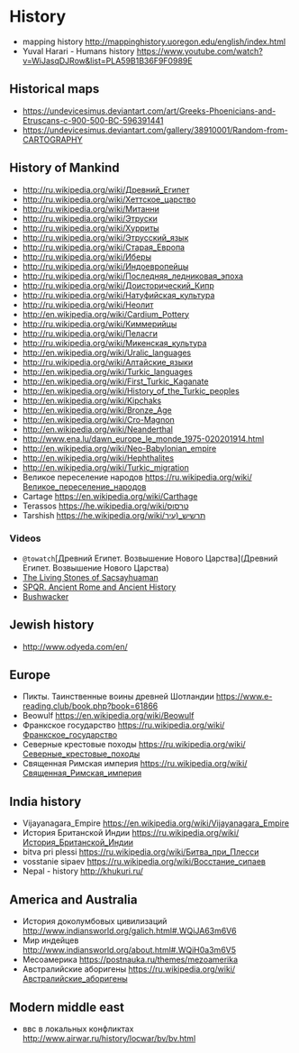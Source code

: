 # History

* mapping history   <http://mappinghistory.uoregon.edu/english/index.html>
* Yuval Harari - Humans history     <https://www.youtube.com/watch?v=WiJasqDJRow&list=PLA59B1B36F9F0989E>

## Historical maps
* <https://undevicesimus.deviantart.com/art/Greeks-Phoenicians-and-Etruscans-c-900-500-BC-596391441>
* <https://undevicesimus.deviantart.com/gallery/38910001/Random-from-CARTOGRAPHY>

## History of Mankind
* <http://ru.wikipedia.org/wiki/Древний_Египет>
* <http://ru.wikipedia.org/wiki/Хеттское_царство>
* <http://ru.wikipedia.org/wiki/Митанни>
* <http://ru.wikipedia.org/wiki/Этруски>
* <http://ru.wikipedia.org/wiki/Хурриты>
* <http://ru.wikipedia.org/wiki/Этрусский_язык>
* <http://ru.wikipedia.org/wiki/Старая_Европа>
* <http://ru.wikipedia.org/wiki/Иберы>
* <http://ru.wikipedia.org/wiki/Индоевропейцы>
* <http://ru.wikipedia.org/wiki/Последняя_ледниковая_эпоха>
* <http://ru.wikipedia.org/wiki/Доисторический_Кипр>
* <http://ru.wikipedia.org/wiki/Натуфийская_культура>
* <http://ru.wikipedia.org/wiki/Неолит>
* <http://en.wikipedia.org/wiki/Cardium_Pottery>
* <http://ru.wikipedia.org/wiki/Киммерийцы>
* <http://ru.wikipedia.org/wiki/Пеласги>
* <http://ru.wikipedia.org/wiki/Микенская_культура>
* <http://en.wikipedia.org/wiki/Uralic_languages>
* <http://ru.wikipedia.org/wiki/Алтайские_языки>
* <http://en.wikipedia.org/wiki/Turkic_languages>
* <http://en.wikipedia.org/wiki/First_Turkic_Kaganate>
* <http://en.wikipedia.org/wiki/History_of_the_Turkic_peoples>
* <http://en.wikipedia.org/wiki/Kipchaks>
* <http://en.wikipedia.org/wiki/Bronze_Age>
* <http://en.wikipedia.org/wiki/Cro-Magnon>
* <http://en.wikipedia.org/wiki/Neanderthal>
* <http://www.ena.lu/dawn_europe_le_monde_1975-020201914.html>
* <http://en.wikipedia.org/wiki/Neo-Babylonian_empire>
* <http://en.wikipedia.org/wiki/Hephthalites>
* <http://en.wikipedia.org/wiki/Turkic_migration>
* Великое переселение народов <https://ru.wikipedia.org/wiki/Великое_переселение_народов>
* Cartage                   <https://en.wikipedia.org/wiki/Carthage>
* Terassos                  <https://he.wikipedia.org/wiki/טרסוס>
* Tarshish  <https://he.wikipedia.org/wiki/תרשיש_(עיר>

### Videos
* `@towatch`[Древний Египет. Возвышение Нового Царства](Древний Египет. Возвышение Нового Царства)
* [The Living Stones of Sacsayhuaman](https://www.youtube.com/watch?v=M9J_ivMwTxc)
* [SPQR. Ancient Rome and Ancient History](https://www.youtube.com/channel/UCmgInoRm3rG_NfrtpdWQH9Q)
* [Bushwacker](https://www.youtube.com/channel/UCGzfpg1YiBIlgcODQI4lDvQ)

## Jewish history
* <http://www.odyeda.com/en/>

## Europe
* Пикты. Таинственные воины древней Шотландии <https://www.e-reading.club/book.php?book=61866>
* Beowulf <https://en.wikipedia.org/wiki/Beowulf>
* Франкское государство  <https://ru.wikipedia.org/wiki/Франкское_государство>
* Северные крестовые походы <https://ru.wikipedia.org/wiki/Северные_крестовые_походы>
* Священная Римская империя <https://ru.wikipedia.org/wiki/Священная_Римская_империя>

## India history
* Vijayanagara_Empire   <https://en.wikipedia.org/wiki/Vijayanagara_Empire>
* История Британской Индии  <https://ru.wikipedia.org/wiki/История_Британской_Индии>
* bitva pri plessi			<https://ru.wikipedia.org/wiki/Битва_при_Плесси>
* vosstanie sipaev          <https://ru.wikipedia.org/wiki/Восстание_сипаев>
* Nepal - history           <http://khukuri.ru/>

## America and Australia
* История доколумбовых цивилизаций  <http://www.indiansworld.org/galich.html#.WQiJA63m6V6>
* Мир индейцев      <http://www.indiansworld.org/about.html#.WQiH0a3m6V5>
* Месоамерика       <https://postnauka.ru/themes/mezoamerika>
* Австралийские аборигены <https://ru.wikipedia.org/wiki/Австралийские_аборигены>

## Modern middle east
* ввс в локальных конфликтах <http://www.airwar.ru/history/locwar/bv/bv.html>



